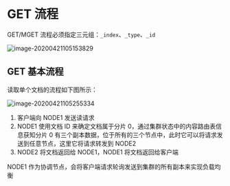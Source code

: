# GET 流程

GET/MGET 流程必须指定三元组：`_index`、`_type`、`_id`

![image-20200421105153829](D:\superz\BigData-A-Question\ElasticSearch\流程\images\image-20200421105153829.png)

## GET 基本流程

读取单个文档的流程如下图所示：

![image-20200421105255334](D:\superz\BigData-A-Question\ElasticSearch\流程\images\image-20200421105255334.png)

1. 客户端向 NODE1 发送读请求
2. NODE1 使用文档 ID 来确定文档属于分片 0，通过集群状态中的内容路由表信息获知分片 0 有三个副本数据，位于所有的三个节点中，此时它可以将请求发送到任意节点，这里它将请求转发到 NODE2
3. NODE2 将文档返回给 NODE1，NODE1 将文档返回给客户端

NODE1 作为协调节点，会将客户端请求轮询发送到集群的所有副本来实现负载均衡